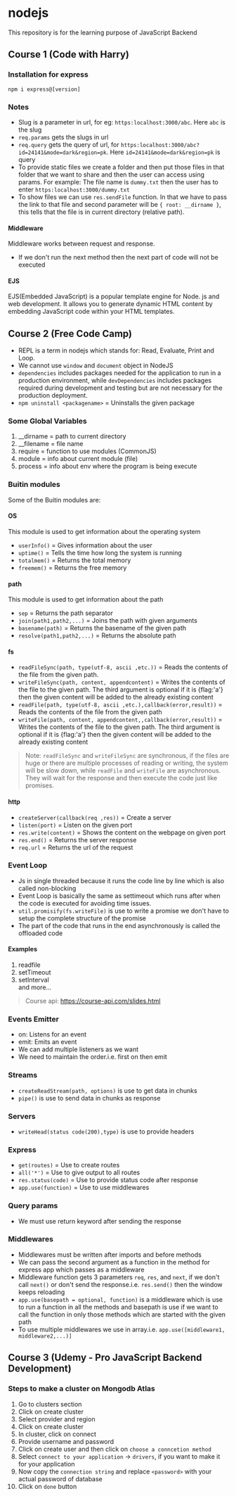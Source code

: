 # nodejs

This repository is for the learning purpose of JavaScript Backend

## Course 1 (Code with Harry)

### Installation for express

`npm i express@[version]`

### Notes

- Slug is a parameter in url, for eg: `https:localhost:3000/abc`. Here `abc` is the slug
- `req.params` gets the slugs in url
- `req.query` gets the query of url, for `https:localhost:3000/abc?id=24141&mode=dark&region=pk`.  Here `id=24141&mode=dark&region=pk` is query
- To provide static files we create a folder and then put those files in that folder that we want to share and then the user can access using params. For example: The file name is `dummy.txt` then the user has to enter `https:localhost:3000/dummy.txt`
- To show files we can use `res.sendFile` function. In that we have to pass the link to that file and second parameter will be `{ root: __dirname }`, this tells that the file is in current directory (relative path).

#### Middleware

Middleware works between request and response.

- If we don't run the next method then the next part of code will not be executed

#### EJS

EJS(Embedded JavaScript) is a popular template engine for Node. js and web development. It allows you to generate dynamic HTML content by embedding JavaScript code within your HTML templates.

## Course 2 (Free Code Camp)

- REPL is a term in nodejs which stands for: Read, Evaluate, Print and Loop.
- We cannot use `window` and `document` object in NodeJS
- `dependencies` includes packages needed for the application to run in a production environment, while `devDependencies` includes packages required during development and testing but are not necessary for the production deployment.
- `npm uninstall <packagename>` = Uninstalls the given package

### Some Global Variables

1. __dirname  = path to current directory
2. __filename = file name
3. require    = function to use modules (CommonJS)
4. module     = info about current module (file)
5. process    = info about env where the program is being execute

### Buitin modules

Some of the Buitin modules are:

#### OS

This module is used to get information about the operating system

- `userInfo()`  = Gives information about the user
- `uptime()`    = Tells the time how long the system is running
- `totalmem()`  = Returns the total memory
- `freemem()` = Returns the free memory

#### path

This module is used to get information about the path

- `sep`     = Returns the path separator
- `join(path1,path2,...)`  = Joins the path with given arguments
- `basename(path)` = Returns the basename of the given path
- `resolve(path1,path2,...)` = Returns the absolute path

#### fs

- `readFileSync(path, type(utf-8, ascii ,etc.))` = Reads the contents of the file from the given path.
- `writeFileSync(path, content, appendcontent)` = Writes the contents of the file to the given path. The third argument is optional if it is {flag:'a'} then the given content will be added to the already existing content
- `readFile(path, type(utf-8, ascii ,etc.),callback(error,result))` = Reads the contents of the file from the given path
- `writeFile(path, content, appendcontent,,callback(error,result))` = Writes the contents of the file to the given path. The third argument is optional if it is {flag:'a'} then the given content will be added to the already existing content

>Note: `readFileSync` and `writeFileSync` are synchronous, if the files are huge or there are multiple processes of reading or writing, the system will be slow down, while `readFile` and `writeFile` are asynchronous. They will wait for the response and then execute the code just like promises.

#### http

- `createServer(callback(req ,res))` = Create a server
- `listen(port)` = Listen on the given port
- `res.write(content)` = Shows the content on the webpage on given port
- `res.end()` = Returns the server response
- `req.url` = Returns the url of the request

### Event Loop

- Js in single threaded because it runs the code line by line which is also called non-blocking
- Event Loop is basically the same as settimeout which runs after when the code is executed for avoiding time issues.
- `util.promisify(fs.writeFile)` is use to write a promise we don't have to setup the complete structure of the promise
- The part of the code that runs in the end asynchronously is called the offloaded code

#### Examples

1. readfile
2. setTimeout
3. setInterval \
and more...

>Course api: <https://course-api.com/slides.html>

### Events Emitter

- on: Listens for an event
- emit: Emits an event
- We can add multiple listeners as we want
- We need to maintain the order.i.e. first on then emit

### Streams

- `createReadStream(path, options)` is use to get data in chunks
- `pipe()` is use to send data in chunks as response

### Servers

- `writeHead(status code(200),type)` is use to provide headers

### Express

- `get(routes)` = Use to create routes
- `all('*')` = Use to give output to all routes
- `res.status(code)` = Use to provide status code after response
- `app.use(function)` = Use to use middlewares

### Query params

- We must use return keyword after sending the response

### Middlewares

- Middlewares must be written after imports and before methods
- We can pass the second argument as a function in the method for express app which passes as a middleware
- Middleware function gets 3 parameters `req`, `res`, and `next`, if we don't call `next()` or don't send the response.i.e. `res.send()` then the window keeps reloading
- `app.use(basepath = optional, function)` is a middleware which is use to run a function in all the methods and basepath is use if we want to call the function in only those methods which are started with the given path
- To use multiple middlewares we use in array.i.e. `app.use([middleware1, middleware2,...)]`

## Course 3 (Udemy - Pro JavaScript Backend Development)

### Steps to make a cluster on Mongodb Atlas

1. Go to clusters section
2. Click on create cluster
3. Select provider and region
4. Click on create cluster
5. In cluster, click on connect
6. Provide username and password
7. Click on create user and then click on `choose a conncetion method`
8. Select `connect to your application` -> `drivers`, if you want to make it for your application
9. Now copy the `connection string` and replace `<password>` with your actual password of database
10. Click on `done` button
